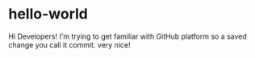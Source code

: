 # hello-world

Hi Developers!
I'm trying to get familiar with GitHub platform so a saved change you call it commit. 
very nice!
